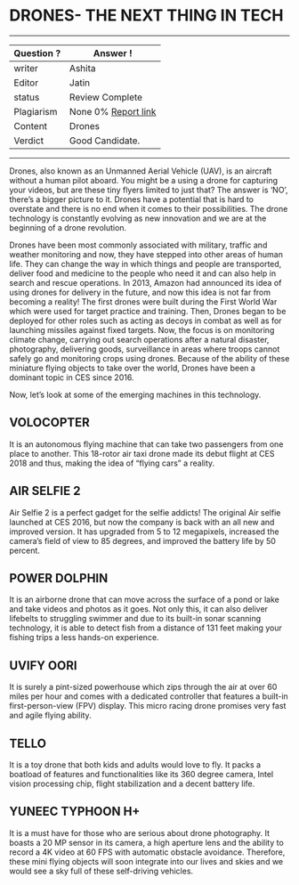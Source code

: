 # DRONES- THE NEXT THING IN TECH

---
Question ? | Answer ! |
--- | --- |
writer | Ashita
Editor | Jatin
status | Review Complete
Plagiarism | None 0% [Report link](./plag_reports/plag_drones.pdf)
Content | Drones
Verdict | Good Candidate.
---

Drones, also known as an Unmanned Aerial Vehicle (UAV), is an aircraft without a human pilot aboard. You might be a using a drone for capturing your videos, but are these tiny flyers limited to just that? The answer is ‘NO’, there’s a bigger picture to it. Drones have a potential that is hard to overstate and there is no end when it comes to their possibilities. The drone technology is constantly evolving as new innovation and we are at the beginning of a drone revolution. 

Drones have been most commonly associated with military, traffic and weather monitoring and now, they have stepped into other areas of human life. They can change the way in which things and people are transported, deliver food and medicine to the people who need it and can also help in search and rescue operations. In 2013, Amazon had announced its idea of using drones for delivery in the future, and now this idea is not far from becoming a reality! 
The first drones were built during the First World War which were used for target practice and training. Then, Drones began to be deployed for other roles such as acting as decoys in combat as well as for launching missiles against fixed targets. Now, the focus is on monitoring climate change, carrying out search operations after a natural disaster, photography, delivering goods, surveillance in areas where troops cannot safely go and monitoring crops using drones. Because of the ability of these miniature flying objects to take over the world, Drones have been a dominant topic in CES since 2016. 

Now, let’s look at some of the emerging machines in this technology.

## VOLOCOPTER
It is an autonomous flying machine that can take two passengers from one place to another. This 18-rotor air taxi drone made its debut flight at CES 2018 and thus, making the idea of “flying cars” a reality. 

## AIR SELFIE 2
Air Selfie 2 is a perfect gadget for the selfie addicts! The original Air selfie launched at CES 2016, but now the company is back with an all new and improved version. It has upgraded from 5 to 12 megapixels, increased the camera’s field of view to 85 degrees, and improved the battery life by 50 percent.

## POWER DOLPHIN
It is an airborne drone that can move across the surface of a pond or lake and take videos and photos as it goes. Not only this, it can also deliver lifebelts to struggling swimmer and due to its built-in sonar scanning technology, it is able to detect fish from a distance of 131 feet making your fishing trips a less hands-on experience.

## UVIFY OORI
It is surely a pint-sized powerhouse which zips through the air at over 60 miles per hour and comes with a dedicated controller that features a built-in first-person-view (FPV) display. This micro racing drone promises very fast and agile flying ability.

## TELLO
It is a toy drone that both kids and adults would love to fly. It packs a boatload of features and functionalities like its 360 degree camera, Intel vision processing chip, flight stabilization and a decent battery life.  

## YUNEEC TYPHOON H+
It is a must have for those who are serious about drone photography. It boasts a 20 MP sensor in its camera, a high aperture lens and the ability to record a 4K video at 60 FPS with automatic obstacle avoidance. 
Therefore, these mini flying objects will soon integrate into our lives and skies and we would see a sky full of these self-driving vehicles.

